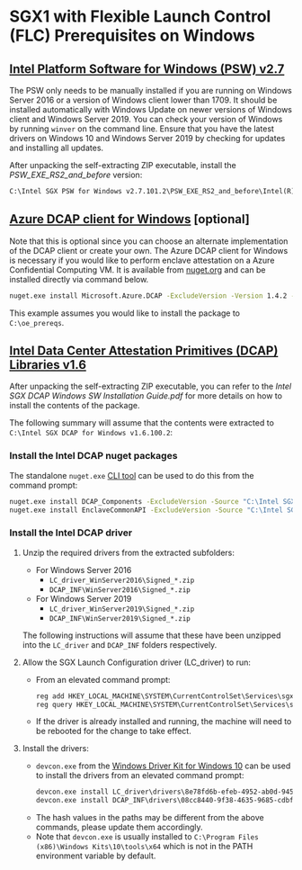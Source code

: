 # SGX1 with Flexible Launch Control (FLC) Prerequisites on Windows

## [Intel Platform Software for Windows (PSW) v2.7](http://registrationcenter-download.intel.com/akdlm/irc_nas/16607/Intel%20SGX%20PSW%20for%20Windows%20v2.7.101.2.exe)

The PSW only needs to be manually installed if you are running on Windows Server
2016 or a version of Windows client lower than 1709. It should be installed automatically 
with Windows Update on newer versions of Windows client and Windows Server 2019.
You can check your version of Windows by running `winver` on the command line.
Ensure that you have the latest drivers on Windows 10 and Windows Server 2019 by checking for updates and installing all updates.

After unpacking the self-extracting ZIP executable, install the *PSW_EXE_RS2_and_before* version:
```cmd
C:\Intel SGX PSW for Windows v2.7.101.2\PSW_EXE_RS2_and_before\Intel(R)_SGX_Windows_x64_PSW_2.7.101.2.exe"
```

## [Azure DCAP client for Windows](https://github.com/Microsoft/Azure-DCAP-Client/tree/master/src/Windows) [optional]

Note that this is optional since you can choose an alternate implementation of the DCAP client or create your own.
The Azure DCAP client for Windows is necessary if you would like to perform enclave attestation on a Azure Confidential Computing VM. It is available from [nuget.org](https://www.nuget.org/packages/Microsoft.Azure.DCAP/) and can be installed directly via command below.

```cmd
nuget.exe install Microsoft.Azure.DCAP -ExcludeVersion -Version 1.4.2 -OutputDirectory C:\oe_prereqs
```
This example assumes you would like to install the package to `C:\oe_prereqs`.

## [Intel Data Center Attestation Primitives (DCAP) Libraries v1.6](http://registrationcenter-download.intel.com/akdlm/irc_nas/16620/Intel%20SGX%20DCAP%20for%20Windows%20v1.6.100.2.exe)
After unpacking the self-extracting ZIP executable, you can refer to the *Intel SGX DCAP Windows SW Installation Guide.pdf*
for more details on how to install the contents of the package.

The following summary will assume that the contents were extracted to `C:\Intel SGX DCAP for Windows v1.6.100.2`:

### Install the Intel DCAP nuget packages
The standalone `nuget.exe` [CLI tool](https://dist.nuget.org/win-x86-commandline/latest/nuget.exe) can be used to do this from the command prompt:

```cmd
nuget.exe install DCAP_Components -ExcludeVersion -Source "C:\Intel SGX DCAP for Windows v1.6.100.2\nuget" -OutputDirectory c:\oe_prereqs
nuget.exe install EnclaveCommonAPI -ExcludeVersion -Source "C:\Intel SGX DCAP for Windows v1.6.100.2\nuget" -OutputDirectory c:\oe_prereqs
```

### Install the Intel DCAP driver

1. Unzip the required drivers from the extracted subfolders:
    - For Windows Server 2016
      - `LC_driver_WinServer2016\Signed_*.zip`
      - `DCAP_INF\WinServer2016\Signed_*.zip`
    - For Windows Server 2019
      - `LC_driver_WinServer2019\Signed_*.zip`
      - `DCAP_INF\WinServer2019\Signed_*.zip`

   The following instructions will assume that these have been unzipped into the `LC_driver` and `DCAP_INF` folders respectively.

2. Allow the SGX Launch Configuration driver (LC_driver) to run:
    - From an elevated command prompt:
      ```cmd
      reg add HKEY_LOCAL_MACHINE\SYSTEM\CurrentControlSet\Services\sgx_lc_msr\Parameters /v "SGX_Launch_Config_Optin" /t REG_DWORD /d 1
      reg query HKEY_LOCAL_MACHINE\SYSTEM\CurrentControlSet\Services\sgx_lc_msr\Parameters /v "SGX_Launch_Config_Optin"
      ```
    - If the driver is already installed and running, the machine will need to be rebooted for the change to take effect.

3. Install the drivers:
    - `devcon.exe` from the [Windows Driver Kit for Windows 10](https://go.microsoft.com/fwlink/?linkid=2026156)
      can be used to install the drivers from an elevated command prompt:
      ```cmd
      devcon.exe install LC_driver\drivers\8e78fd6b-efeb-4952-ab0d-945e61c164ba\sgx_base_dev.inf root\SgxLCDevice
      devcon.exe install DCAP_INF\drivers\08cc8440-9f38-4635-9685-cdbf476666fa\sgx_dcap_dev.inf root\SgxLCDevice_DCAP
      ```
    - The hash values in the paths may be different from the above commands, please update them accordingly.
    - Note that `devcon.exe` is usually installed to `C:\Program Files (x86)\Windows Kits\10\tools\x64` which is not in the PATH environment variable by default.
